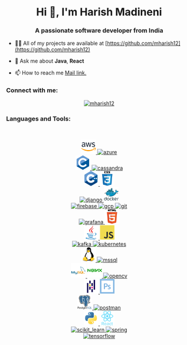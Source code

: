 <h1 align="center">Hi 👋, I'm Harish Madineni</h1>
<h3 align="center">A passionate software developer from India</h3>

- 👨‍💻 All of my projects are available at [https://github.com/mharish12](https://github.com/mharish12)

- 💬 Ask me about **Java**, **React**

- 📫 How to reach me <a href="mailto:harishmadineni1@gmail.com">Mail link.</a>

<div align="center">
<h3 align="left">Connect with me:</h3>
<a align="center" href="https://linkedin.com/in/mharish12" target="blank"><img src="https://raw.githubusercontent.com/rahuldkjain/github-profile-readme-generator/master/src/images/icons/Social/linked-in-alt.svg" alt="mharish12" height="30" width="40" /></a>
</div>

<h3 align="left">Languages and Tools:</h3>
<div align="center" style="border: 10px white white; padding: 30px;"> 
  <a href="https://aws.amazon.com" target="_blank" rel="noreferrer" style="width: 50px; height: 80px;"> 
<img src="https://raw.githubusercontent.com/devicons/devicon/master/icons/amazonwebservices/amazonwebservices-original-wordmark.svg" alt="aws" width="40" height="40"/> </a> 
<a href="https://azure.microsoft.com/en-in/" target="_blank" rel="noreferrer" style="width: 50px; height: 80px;"> <img src="https://www.vectorlogo.zone/logos/microsoft_azure/microsoft_azure-icon.svg" alt="azure" width="40" height="40"/> </a> <br/>
<a href="https://www.cprogramming.com/" target="_blank" rel="noreferrer" style="width: 50px; height: 80px;"> <img src="https://raw.githubusercontent.com/devicons/devicon/master/icons/c/c-original.svg" alt="c" width="40" height="40"/> </a> 
<a href="https://cassandra.apache.org/" target="_blank" rel="noreferrer" style="width: 50px; height: 80px;"> <img src="https://www.vectorlogo.zone/logos/apache_cassandra/apache_cassandra-icon.svg" alt="cassandra" width="40" height="40"/> </a> <br/>
<a href="https://www.w3schools.com/cpp/" target="_blank" rel="noreferrer" style="width: 50px; height: 80px;"> <img src="https://raw.githubusercontent.com/devicons/devicon/master/icons/cplusplus/cplusplus-original.svg" alt="cplusplus" width="40" height="40"/> </a> 
<a href="https://www.w3schools.com/css/" target="_blank" rel="noreferrer" style="width: 50px; height: 80px;"> <img src="https://raw.githubusercontent.com/devicons/devicon/master/icons/css3/css3-original-wordmark.svg" alt="css3" width="40" height="40"/> </a> <br/>
<a href="https://www.djangoproject.com/" target="_blank" rel="noreferrer" style="width: 50px; height: 80px;"> <img src="https://cdn.worldvectorlogo.com/logos/django.svg" alt="django" width="40" height="40"/> </a> 
<a href="https://www.docker.com/" target="_blank" rel="noreferrer" style="width: 50px; height: 80px;"> <img src="https://raw.githubusercontent.com/devicons/devicon/master/icons/docker/docker-original-wordmark.svg" alt="docker" width="40" height="40"/> </a> <br/>
<a href="https://firebase.google.com/" target="_blank" rel="noreferrer" style="width: 50px; height: 80px;"> <img src="https://www.vectorlogo.zone/logos/firebase/firebase-icon.svg" alt="firebase" width="40" height="40"/> </a> 
<a href="https://cloud.google.com" target="_blank" rel="noreferrer" style="width: 50px; height: 80px;"> <img src="https://www.vectorlogo.zone/logos/google_cloud/google_cloud-icon.svg" alt="gcp" width="40" height="40"/> </a>
<a href="https://git-scm.com/" target="_blank" rel="noreferrer" style="width: 50px; height: 80px;"> <img src="https://www.vectorlogo.zone/logos/git-scm/git-scm-icon.svg" alt="git" width="40" height="40"/> </a> <br/>
<a href="https://grafana.com" target="_blank" rel="noreferrer" style="width: 50px; height: 80px;"> <img src="https://www.vectorlogo.zone/logos/grafana/grafana-icon.svg" alt="grafana" width="40" height="40"/> </a> 
<a href="https://www.w3.org/html/" target="_blank" rel="noreferrer" style="width: 50px; height: 80px;"> <img src="https://raw.githubusercontent.com/devicons/devicon/master/icons/html5/html5-original-wordmark.svg" alt="html5" width="40" height="40"/> </a> <br/>
<a href="https://www.java.com" target="_blank" rel="noreferrer" style="width: 50px; height: 80px;"> <img src="https://raw.githubusercontent.com/devicons/devicon/master/icons/java/java-original.svg" alt="java" width="40" height="40"/> </a> 
<a href="https://developer.mozilla.org/en-US/docs/Web/JavaScript" target="_blank" rel="noreferrer" style="width: 50px; height: 80px;"> <img src="https://raw.githubusercontent.com/devicons/devicon/master/icons/javascript/javascript-original.svg" alt="javascript" width="40" height="40"/> </a> <br/>
<a href="https://kafka.apache.org/" target="_blank" rel="noreferrer" style="width: 50px; height: 80px;"> <img src="https://www.vectorlogo.zone/logos/apache_kafka/apache_kafka-icon.svg" alt="kafka" width="40" height="40"/> </a> 
<a href="https://kubernetes.io" target="_blank" rel="noreferrer" style="width: 50px; height: 80px;"> <img src="https://www.vectorlogo.zone/logos/kubernetes/kubernetes-icon.svg" alt="kubernetes" width="40" height="40"/> </a> <br/>
<a href="https://www.linux.org/" target="_blank" rel="noreferrer" style="width: 50px; height: 80px;"> <img src="https://raw.githubusercontent.com/devicons/devicon/master/icons/linux/linux-original.svg" alt="linux" width="40" height="40"/> </a> 
<a href="https://www.microsoft.com/en-us/sql-server" target="_blank" rel="noreferrer" style="width: 50px; height: 80px;"> <img src="https://www.svgrepo.com/show/303229/microsoft-sql-server-logo.svg" alt="mssql" width="40" height="40"/> </a> <br/>
<a href="https://www.mysql.com/" target="_blank" rel="noreferrer" style="width: 50px; height: 80px;"> <img src="https://raw.githubusercontent.com/devicons/devicon/master/icons/mysql/mysql-original-wordmark.svg" alt="mysql" width="40" height="40"/> </a> 
<a href="https://www.nginx.com" target="_blank" rel="noreferrer" style="width: 50px; height: 80px;"> <img src="https://raw.githubusercontent.com/devicons/devicon/master/icons/nginx/nginx-original.svg" alt="nginx" width="40" height="40"/> </a> 
<a href="https://opencv.org/" target="_blank" rel="noreferrer" style="width: 50px; height: 80px;"> <img src="https://www.vectorlogo.zone/logos/opencv/opencv-icon.svg" alt="opencv" width="40" height="40"/> </a> <br/>
<a href="https://pandas.pydata.org/" target="_blank" rel="noreferrer" style="width: 50px; height: 80px;"> <img src="https://raw.githubusercontent.com/devicons/devicon/2ae2a900d2f041da66e950e4d48052658d850630/icons/pandas/pandas-original.svg" alt="pandas" width="40" height="40"/> </a> 
<a href="https://www.photoshop.com/en" target="_blank" rel="noreferrer" style="width: 50px; height: 80px;"> <img src="https://raw.githubusercontent.com/devicons/devicon/master/icons/photoshop/photoshop-line.svg" alt="photoshop" width="40" height="40"/> </a> <br/>
<a href="https://www.postgresql.org" target="_blank" rel="noreferrer" style="width: 50px; height: 80px;"> <img src="https://raw.githubusercontent.com/devicons/devicon/master/icons/postgresql/postgresql-original-wordmark.svg" alt="postgresql" width="40" height="40"/> </a> <a href="https://postman.com" target="_blank" rel="noreferrer" style="width: 50px; height: 80px;"> <img src="https://www.vectorlogo.zone/logos/getpostman/getpostman-icon.svg" alt="postman" width="40" height="40"/> </a> <br/>
<a href="https://www.python.org" target="_blank" rel="noreferrer" style="width: 50px; height: 80px;"> <img src="https://raw.githubusercontent.com/devicons/devicon/master/icons/python/python-original.svg" alt="python" width="40" height="40"/> </a>
<a href="https://reactjs.org/" target="_blank" rel="noreferrer" style="width: 50px; height: 80px;"> <img src="https://raw.githubusercontent.com/devicons/devicon/master/icons/react/react-original-wordmark.svg" alt="react" width="40" height="40"/> </a> <br/>
<a href="https://scikit-learn.org/" target="_blank" rel="noreferrer" style="width: 50px; height: 80px;"> <img src="https://upload.wikimedia.org/wikipedia/commons/0/05/Scikit_learn_logo_small.svg" alt="scikit_learn" width="40" height="40"/> </a>
<a href="https://spring.io/" target="_blank" rel="noreferrer" style="width: 50px; height: 80px;"> <img src="https://www.vectorlogo.zone/logos/springio/springio-icon.svg" alt="spring" width="40" height="40"/> </a><br/>
<a href="https://www.tensorflow.org" target="_blank" rel="noreferrer" style="width: 50px; height: 80px;"> <img src="https://www.vectorlogo.zone/logos/tensorflow/tensorflow-icon.svg" alt="tensorflow" width="40" height="40"/> </a> </div>
